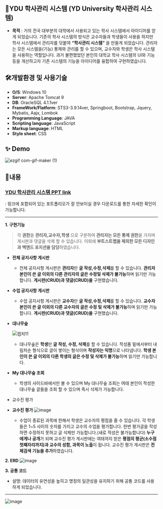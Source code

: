 ## 📌YDU 학사관리 시스템 (YD University 학사관리 시스템)

- **목적** : 거의 전국 대부분의 대학에서 사용되고 있는 학사 시스템에서 아이디어를 얻게 되었습니다. 
             기존의 학사 시스템의 방식은 교수자들과 학생들이 사용을 하지만 학사 시스템에서 관리자를 덧붙여 **“학사관리 시스템”** 을 만들게 되었습니다. 
             관리자는 모든 시스템을(기능) 통제와 관리를 할 수 있으며, 교수자와 학생은 학사 시스템을 사용하는 역할입니다. 
             과거 불편했었던 본인의 대학교 학사 시스템의 UI와 기능 등을 개선하고자 기존 시스템의 기능을 아이디어를 융합하여 구현하였습니다.

## 🛠️개발환경 및 사용기술 
- **O/S**: Windows 10
- **Server**: Apache Tomcat 9
- **DB**: OracleSQL 4.1.1ver
- **FrameWork/Flatform**: STS3-3.9.14ver, Springboot, Bootstrap, Jquery, Mybatis, Aajx, Lombok
- **Programming Language**: JAVA
- **Scripting language**: JavaScript 
- **Markup language**: HTML
- **Style sheet**: CSS

## ✨ Demo
![ezgif com-gif-maker (1)](https://user-images.githubusercontent.com/47514354/158320457-adc25ae7-0bbd-4ea6-ba38-fa25555270d2.gif)

## 	📝내용 

### [YDU 학사관리 시스템 PPT link](https://www.slideshare.net/HaileyAn/ydu)
: 링크에 포함되어 있는 포트폴리오가 잘 안보이실 경우 다운로드를 통한 자세한 확인이 가능합니다.


------------
**1. 구현기능**

  > 각 **권한**을 **관리자,교수자,학생** 으로 구분하여 **관리자는 모든 통제 권한**을 가지며 게시판과 댓글을 삭제 할 수 있습니다. 이외에 **부트스트랩을 제외한 모든 디자인과 백엔드 포지션을 담당**하였습니다.

 - **전체 공지사항 게시판** 
 
    - 전체 공지사항 게시판은 **관리자**만 **글 작성,수정,삭제**를 할 수 있습니다.
  **관리자 본인이 쓴 글 이외의 다른 관리자의 글은 수정및 삭제가 불가능**하며 읽기만 가능합니다. **게시판(CRUD)과 댓글(CRUD)을** 구현했습니다.
 
 
 - **수업 공지사항 게시판**
  
    - 수업 공지사항 게시판은 **교수자**만 **글 작성,수정,삭제**를 할 수 있습니다.
    **교수자 본인이 쓴 글 이외의 다른 교수자의 글은 수정 및 삭제가 불가능**하며 읽기만 가능합니다. **게시판(CRUD)과 댓글(CRUD)을** 구현했습니다.
    
  - **대나무숲**
  
    ![캡처11](https://user-images.githubusercontent.com/47514354/158324344-1d07a3da-0cbd-43f4-ab5b-1ecef438722d.png)
    - 대나무숲은 **학생**만 **글 작성, 수정, 삭제**를 할 수 있습니다.
     작성폼 밑에서부터 내림차순 형식으로 글이 쌓이는 형식이며 **작성자는 익명**으로 나타냅니다. **학생 본인이 쓴 글 이외의 다른 학생의 글은 수정 및 삭제가 불가능**하며 읽기만 가능합니다.
    
  - **My 대나무숲 조회**
    
    - 학생의 사이드바에서만 볼 수 있으며 My 대나무숲 조회는 여태 본인이 작성한 대나무숲 글들을 조회 할 수 있으며 즉시 삭제가 가능합니다.
  - 교수진 평가

  - **교수진 평가**
![image](https://user-images.githubusercontent.com/47514354/158326978-01a44c32-a3ff-45dd-a4cc-ce1d6abd6d70.png)
    - 수업이 종료된 과목에 한해서 학생은 교수자의 평점을 줄 수 있습니다. 각 학생들은 1~5 사이의 숫자를 가지고 교수의 수업을 평가합니다.
    한번 평가글을 작성하면 수정하지 못하고 글 삭제만 가능합니다.(새로 작성은 불가능합니다) **누구에게나 공개**가 되며 교수진 평가 게시판에는 여태까지 받은 **평점의 평균(소수점 첫째자리까지)과 교수의 성함, 과목이 노출**이 됩니다. 교수진 평가 게시판은 **전체검색 기능을 추가**하였습니다.

**2. ERD**
![image](https://user-images.githubusercontent.com/47514354/154031312-a165a3b7-1c56-4751-9e03-627cf3518922.png)

**3. 공통 코드**
- 설명: 데이터의 유연성을 높히고 명칭의 일관성을 유지하기 위해 공통 코드를 사용하게 되었습니다. 
---
![image](https://user-images.githubusercontent.com/47514354/154031173-cf281584-0394-4efb-8270-8346702b5ad2.png)
